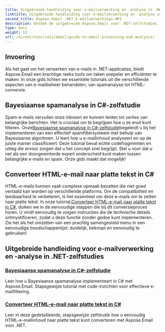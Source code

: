 ```yaml
---
title: Uitgebreide handleiding voor e-mailverwerking en -analyse in .NET
linktitle: Uitgebreide handleiding voor e-mailverwerking en -analyse in .NET
second_title: Aspose.Email .NET E-mailverwerkings-API
description: Ontdek de uitgebreide Aspose.Email voor .NET-zelfstudies, waarin e-mailverwerking, spamanalyse, HTML-conversie en meer aan bod komen om uw .NET-toepassingen te stroomlijnen.
type: docs
weight: 13
url: /nl/net/tutorials/email/guide-to-email-processing-and-analysis/
---
```

## Invoering

Als het gaat om het verwerken van e-mails in .NET-applicaties, biedt Aspose.Email een krachtige reeks tools om taken soepeler en efficiënter te maken. In onze gids lichten we essentiële tutorials uit die verschillende aspecten van e-mailbeheer behandelen, van spamanalyse tot HTML-conversie. 

## Bayesiaanse spamanalyse in C#-zelfstudie
 Spam-e-mails vervuilen onze inboxen en kunnen leiden tot verlies van belangrijke berichten. Het is cruciaal om te begrijpen hoe u ze eruit kunt filteren. Onze[Bayesiaanse spamanalyse in C#-zelfstudie](./bayesian-spam-analysis-in-csharp/)begeleidt u bij het implementeren van een effectief spamfiltersysteem met behulp van Bayesiaanse algoritmen. U leert hoe u e-mailinhoud analyseert en op de juiste manier classificeert. Deze tutorial bevat echte codefragmenten en uitleg die ervoor zorgen dat u het concept snel begrijpt. Stel u voor dat u net als een doorgewinterde expert onderscheid kunt maken tussen belangrijke e-mails en spam. Onze gids maakt dat mogelijk!

## Converteer HTML-e-mail naar platte tekst in C#
 HTML-e-mails kunnen vaak complexe opmaak bevatten die niet goed vertaald kan worden op verschillende platforms. Om de compatibiliteit en leesbaarheid te verbeteren, is het essentieel om deze e-mails om te zetten naar platte tekst. In onze tutorial,[Converteer HTML-e-mail naar platte tekst in C#](./convert-html-email-to-plain-text/), duiken we in de eenvoudige stappen die bij dit conversieproces horen. U vindt eenvoudig te volgen instructies die de technische details ontmystificeren, zodat u deze functie zonder gedoe kunt implementeren. Zie het als het omzetten van een prachtig samengesteld menu in een eenvoudige boodschappenlijst: duidelijk, beknopt en eenvoudig te gebruiken!

## Uitgebreide handleiding voor e-mailverwerking en -analyse in .NET-zelfstudies
### [Bayesiaanse spamanalyse in C#-zelfstudie](./bayesian-spam-analysis-in-csharp/)
Leer hoe u Bayesiaanse spamanalyse implementeert in C# met Aspose.Email. Stapsgewijze tutorial met code-inzichten voor effectieve e-mailfiltering.
### [Converteer HTML-e-mail naar platte tekst in C#](./convert-html-email-to-plain-text/)
Leer in deze gedetailleerde, stapsgewijze zelfstudie hoe u eenvoudig HTML-e-mailinhoud naar platte tekst kunt converteren met Aspose.Email voor .NET.